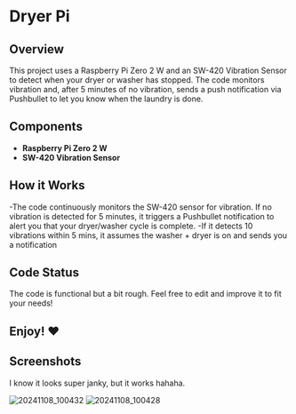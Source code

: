 # Dryer Pi

## Overview
This project uses a Raspberry Pi Zero 2 W and an SW-420 Vibration Sensor to detect when your dryer or washer has stopped. The code monitors vibration and, after 5 minutes of no vibration, sends a push notification via Pushbullet to let you know when the laundry is done.

## Components
- **Raspberry Pi Zero 2 W**
- **SW-420 Vibration Sensor**

## How it Works
-The code continuously monitors the SW-420 sensor for vibration. If no vibration is detected for 5 minutes, it triggers a Pushbullet notification to alert you that your dryer/washer cycle is complete.
-If it detects 10 vibrations within 5 mins, it assumes the washer + dryer is on and sends you a notification

## Code Status
The code is functional but a bit rough. Feel free to edit and improve it to fit your needs!

## Enjoy! ❤️

## Screenshots

I know it looks super janky, but it works hahaha.

![20241108_100432](https://github.com/user-attachments/assets/8c4a28f5-7a97-4fdf-9ed6-f64af5086588)
![20241108_100428](https://github.com/user-attachments/assets/56b0a308-9c53-4d68-8d29-1230980c5146)
